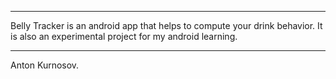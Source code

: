
____________________

Belly Tracker is an android app that helps to compute your drink behavior.
It is also an experimental project for my android learning.
____________________

Anton Kurnosov.